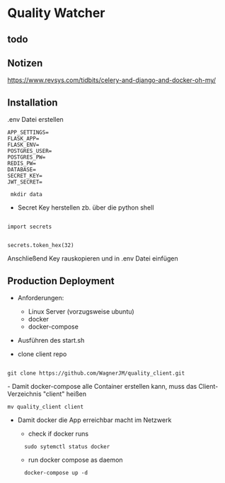 # Quality Watcher

## todo



## Notizen

https://www.revsys.com/tidbits/celery-and-django-and-docker-oh-my/


## Installation

.env Datei erstellen

```
APP_SETTINGS=
FLASK_APP=
FLASK_ENV=
POSTGRES_USER=
POSTGRES_PW=
REDIS_PW=
DATABASE=
SECRET_KEY=
JWT_SECRET=

```

<code> mkdir data </code>

- Secret Key herstellen zb. über die python shell

<code>
import secrets

secrets.token_hex(32)
</code>

Anschließend Key rauskopieren und in .env Datei einfügen


## Production Deployment

- Anforderungen:
    - Linux Server (vorzugsweise ubuntu)
    - docker 
    - docker-compose

- Ausführen des start.sh

- clone client repo
<code>
git clone https://github.com/WagnerJM/quality_client.git

</code>
- Damit docker-compose alle Container erstellen kann, muss das Client-Verzeichnis "client" heißen

`mv quality_client client`

- Damit docker die App erreichbar macht im Netzwerk
    - check if docker runs 

    <code>
    sudo sytemctl status docker
    </code>

    - run docker compose as daemon

    <code>
    docker-compose up -d  
    </code>
